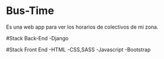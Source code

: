 # Bus-Time

Es una web app para ver los horarios de colectivos de mi zona.

#Stack Back-End
-Django

#Stack Front End
-HTML
-CSS,SASS
-Javascript
-Bootstrap
